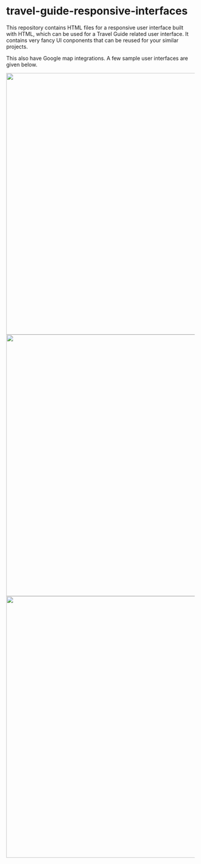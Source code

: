 # travel-guide-responsive-interfaces

This repository contains HTML files for a responsive user interface built with HTML, which can be used for a Travel Guide related user interface. It contains very fancy UI conponents that can be reused for your similar projects.

This also have Google map integrations. A few sample user interfaces are given below.

<img src="https://user-images.githubusercontent.com/12439263/132089485-e93b992b-1f18-40f2-923a-7c984c39255d.png" width="700">
<img src="https://user-images.githubusercontent.com/12439263/132089492-2c19eccd-b1b3-4ecf-8ff4-12f689269ea4.png" width="700">
<img src="https://user-images.githubusercontent.com/12439263/132089515-5d42fc78-e8d5-4a8a-9846-f0891f75c1cd.png" width="700">


